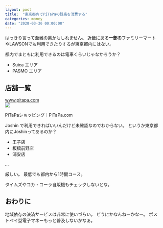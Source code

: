 ```yaml
---
layout: post
title:  "東京都内でPiTaPaの残高を消費する"
categories: money
date: "2020-03-30 00:00:00"
---
```


はっきり言って至難の業かもしれません。
近畿にある**一部の**ファミリーマートやLAWSONでも利用できたりするが東京都内にはない。


都内でまともに利用できるのは電車くらいじゃなかろうか？

- Suica エリア
- PASMO エリア

## 店舗一覧


<div class="card">
  <a href="https://www.pitapa.com/shop/"></a>
  <div class="card__header">
    <a href="https://www.pitapa.com/shop/">www.pitapa.com</a>
  </div>
  <div class="card__image">
    <img src="https://www.pitapa.com/">
  </div>
  <div class="card__title">
    <p>PiTaPaショッピング｜PiTaPa.com</p>
  </div>
  <div class="card__description">
    <p></p>
  </div>
</div>


Joshin で利用できればいいんだけど未確認なのでわからない。
というか東京都内にJoshinってあるのか？

- 王子店
- 板橋前野店
- 浦安店

... 

厳しい。
最低でも都内から1時間コース。

タイムズやコカ・コーラ自販機もチェックしないとな。

## おわりに

地域依存の決済サービスは非常に使いづらい。
どうにかなんねーかなー。
ポストペイ型電子マネーもっと普及しないかなぁ。
